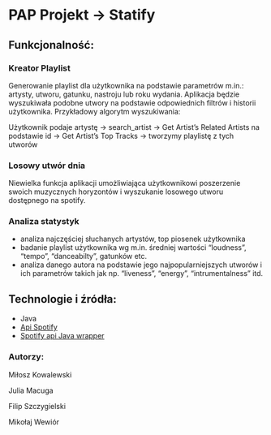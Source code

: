 # PAP Projekt → Statify

## Funkcjonalność:

### Kreator Playlist

Generowanie playlist dla użytkownika na podstawie parametrów m.in.: artysty, utworu, gatunku, nastroju lub roku wydania. Aplikacja będzie wyszukiwała podobne utwory na podstawie odpowiednich filtrów i historii użytkownika. Przykładowy algorytm wyszukiwania:

Użytkownik podaje artystę → search_artist → Get Artist’s Related Artists na podstawie id → Get Artist’s Top Tracks → tworzymy playlistę z tych utworów

### Losowy utwór dnia

Niewielka funkcja aplikacji umożliwiająca użytkownikowi poszerzenie swoich muzycznych horyzontów i wyszukanie losowego utworu dostępnego na spotify.

### Analiza statystyk

- analiza najczęściej słuchanych artystów, top piosenek użytkownika
- badanie playlist użytkownika wg m.in. średniej wartości “loudness”, “tempo”, “danceabilty”, gatunków etc.
- analiza danego autora na podstawie jego najpopularniejszych utworów i ich parametrów takich jak np. “liveness”, “energy”, “intrumentalness” itd.

## Technologie i źródła:

- Java
- [Api Spotify](https://developer.spotify.com/documentation/web-api/reference/#/)
- [Spotify api Java wrapper]( https://github.com/spotify-web-api-java/spotify-web-api-java)

### Autorzy:

Miłosz Kowalewski 

Julia Macuga

Filip Szczygielski

Mikołaj Wewiór
